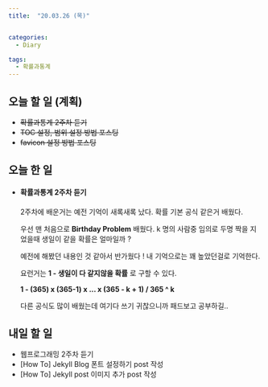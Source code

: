 ```yaml
---
title:  "20.03.26 (목)"


categories:
  - Diary

tags:
  - 확률과통계
---
```


## 오늘 할 일 (계획)

- ~~확률과통계 2주차 듣기~~
- ~~TOC 설정, 범위 설정 방법 포스팅~~
- ~~favicon 설정 방법 포스팅~~



## 오늘 한 일

- #### 확률과통계 2주차 듣기

  2주차에 배운거는 예전 기억이 새록새록 났다.  확률 기본 공식 같은거 배웠다.

  우선 맨 처음으로 **Birthday Problem** 배웠다. k 명의 사람중 임의로 두명 짝을 지었을때 생일이 같을 확률은 얼마일까 ?

  예전에 해봤던 내용인 것 같아서 반가웠다 ! 내 기억으로는 꽤 높았던걸로 기억한다.

  요런거는 **1 - 생일이 다 같지않을 확률** 로 구할 수 있다.

  **1 - (365) x (365-1) x ... x (365 - k + 1) / 365 ^ k**

  다른 공식도 많이 배웠는데 여기다 쓰기 귀찮으니까 패드보고 공부하길..

  


## 내일 할 일

- 웹프로그래밍 2주차 듣기
- [How To] Jekyll Blog 폰트 설정하기 post 작성
- [How To] Jekyll post 이미지 추가 post 작성

